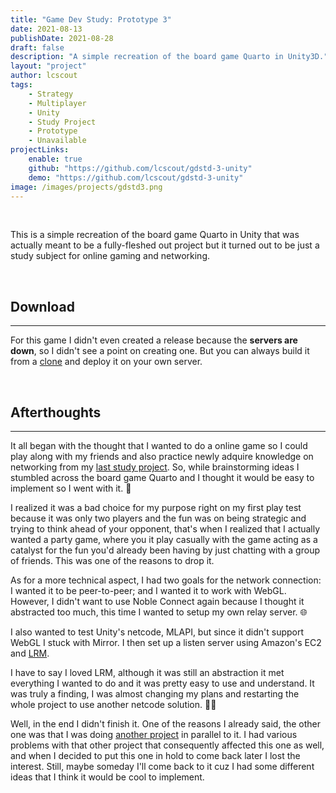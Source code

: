 ```yaml
---
title: "Game Dev Study: Prototype 3"
date: 2021-08-13
publishDate: 2021-08-28
draft: false
description: "A simple recreation of the board game Quarto in Unity3D."
layout: "project"
author: lcscout
tags:
    - Strategy
    - Multiplayer
    - Unity
    - Study Project
    - Prototype
    - Unavailable
projectLinks:
    enable: true
    github: "https://github.com/lcscout/gdstd-3-unity"
    demo: "https://github.com/lcscout/gdstd-3-unity"
image: /images/projects/gdstd3.png
---
```


<br>

This is a simple recreation of the board game Quarto in Unity that was actually meant to be a fully-fleshed out project but it turned out to be just a study subject for online gaming and networking.

<br>

## Download
---
For this game I didn't even created a release because the **servers are down**, so I didn't see a point on creating one. But you can always build it from a [clone](https://github.com/lcscout/gdstd-3-unity) and deploy it on your own server.

<br>

## Afterthoughts
---
It all began with the thought that I wanted to do a online game so I could play along with my friends and also practice newly adquire knowledge on networking from my [last study project](https://lucascoutinho.me/projects/gdstd2). So, while brainstorming ideas I stumbled across the board game Quarto and I thought it would be easy to implement so I went with it. 🤭

I realized it was a bad choice for my purpose right on my first play test because it was only two players and the fun was on being strategic and trying to think ahead of your opponent, that's when I realized that I actually wanted a party game, where you it play casually with the game acting as a catalyst for the fun you'd already been having by just chatting with a group of friends. This was one of the reasons to drop it.

As for a more technical aspect, I had two goals for the network connection: I wanted it to be peer-to-peer; and I wanted it to work with WebGL. However, I didn't want to use Noble Connect again because I thought it abstracted too much, this time I wanted to setup my own relay server. 🌐

I also wanted to test Unity's netcode, MLAPI, but since it didn't support WebGL I stuck with Mirror. I then set up a listen server using Amazon's EC2 and [LRM](https://github.com/Derek-R-S/Light-Reflective-Mirror).

I have to say I loved LRM, although it was still an abstraction it met everything I wanted to do and it was pretty easy to use and understand. It was truly a finding, I was almost changing my plans and restarting the whole project to use another netcode solution. 😮‍💨

Well, in the end I didn't finish it. One of the reasons I already said, the other one was that I was doing [another project](https://lucascoutinho.me/projects/streetracing) in parallel to it. I had various problems with that other project that consequently affected this one as well, and when I decided to put this one in hold to come back later I lost the interest. Still, maybe someday I'll come back to it cuz I had some different ideas that I think it would be cool to implement.
